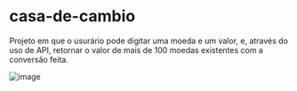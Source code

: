 # casa-de-cambio

Projeto em que o usurário pode digitar uma moeda e um valor, e, através do uso de API, retornar o valor de mais de 100 moedas existentes com a conversão feita.

![image](https://user-images.githubusercontent.com/112974999/201207598-2f11acbf-401e-4bb5-9a3e-76887572ced9.png)

